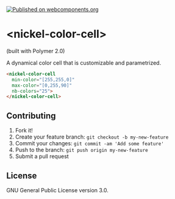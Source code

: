 [![Published on webcomponents.org](https://img.shields.io/badge/webcomponents.org-published-blue.svg?style=flat-square)](https://www.webcomponents.org/element/NicolasRichel/nickel-color-cell)

# \<nickel-color-cell\>
(built with Polymer 2.0)

A dynamical color cell that is customizable and parametrized.

<!--
```
<custom-element-demo>
  <template>
    <script src="../webcomponentsjs/webcomponents-lite.js"></script>
    <link rel="import" href="nickel-color-cell.html"/>
    <script>
      (() => {
        const levels = [0,3,6,9,12,15,18,21,24];
        let i=0;
        setInterval(() => {
          document.querySelector('nickel-color-cell').set('level', levels[i++%9]);
        }, 1200);
      })();
    </script>
    <next-code-block></next-code-block>
  </template>
</custom-element-demo>
```
-->
```html
<nickel-color-cell
  min-color="[255,255,0]"
  max-color="[0,255,90]"
  nb-colors="25">
</nickel-color-cell>
```

## Contributing

1. Fork it!
2. Create your feature branch: `git checkout -b my-new-feature`
3. Commit your changes: `git commit -am 'Add some feature'`
4. Push to the branch: `git push origin my-new-feature`
5. Submit a pull request

## License

GNU General Public License version 3.0.
